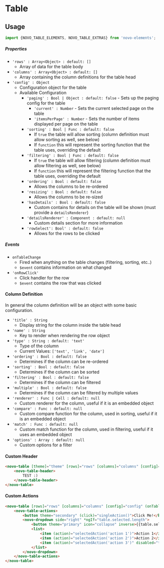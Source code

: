 # Table

## Usage
```javascript
import {NOVO_TABLE_ELEMENTS, NOVO_TABLE_EXTRAS} from 'novo-elements';
```

##### Properties
- `'rows' : Array<Object> : default: []`
    * Array of data for the table body
- `'columns' : Array<Object> : default: []`
    * Array containing the column definitions for the table head
- `'config' : Object`
    * Configuration object for the table
    * Available Configuration
        * `'paging' : Bool | Object : default: false` - Sets up the paging config for the table
            * `'current' : Number` - Sets the current selected page on the table
            * `'itemsPerPage' : Number` - Sets the number of items displayed per page on the table
        * `'sorting' : Bool | Func : default: false`
            * If `true` the table will allow sorting (column definition must allow sorting as well, see below)
            * If `function` this will represent the sorting function that the table uses, overriding the default
        * `'filtering' : Bool | Func : default: false`
            * If `true` the table will allow filtering (column definition must allow filtering as well, see below)
            * If `function` this will represent the filtering function that the table uses, overriding the default
        * `'ordering' : Bool : default: false`
            * Allows the columns to be re-ordered
        * `'resizing' : Bool : default: false`
            * Allows the columns to be re-sized
        * `'hasDetails' : Bool : default: false`
            * Custom contains for details on the table will be shown (must provide a `detailsRenderer`)
        * `'detailsRenderer' : Component : default: null`
            * Custom details section for more information
        * `'rowSelect': Bool' : default: false`
            * Allows for the rows to be clicked

##### Events
- ``onTableChange``
    * Fired when anything on the table changes (filtering, sorting, etc..)
    * `$event` contains information on what changed
- `'onRowClick'`
    * Click handler for the row
    * `$event` contains the row that was clicked

#### Column Definition
In general the column definition will be an object with some basic configuration.

- `'title' : String`
    * Display string for the column inside the table head
- `'name' : String`
    * Key to render when rendering the row object
- `'type' : String : default: 'text'`
    * Type of the column
    * Current Values: `['text', 'link', 'date']`
- `'ordering' : Bool : default: false`
    * Determines if the column can be re-ordered
- `'sorting' : Bool : default: false`
    * Determines if the column can be sorted
- `'filtering' : Bool : default: false`
    * Determines if the column can be filtered
- `'multiple' : Bool : default: false`
    * Determines if the column can be filtered by multiple values
- `'renderer' : Func | Cell : default: null`
    * Custom renderer for the column, useful if it is an embedded object
- `'compare' : Func : default: null`
    * Custom compare function for the column, used in sorting, useful if it is an embedded object
- `'match' : Func : default: null`
    * Custom match function for the column, used in filtering, useful if it uses an embedded object
- `'options' : Array : default: null`
    * Custom options for a filter

#### Custom Header

```html
<novo-table [theme]="theme" [rows]="rows" [columns]="columns" [config]="config" (onTableChange)="onTableChange($event)">
    <novo-table-header>
        TEST :)
    </novo-table-header>
</novo-table>
```

#### Custom Actions

```html
<novo-table [rows]="rows" [columns]="columns" [config]="config" (onTableChange)="onTableChange($event)" #table>
    <novo-table-actions>
        <button theme="secondary" (click)="singleAction()">Click Me!</button>
        <novo-dropdown side="right" *ngIf="table.selected.length">
            <button theme="primary" icon="collapse" inverse>{{table.selected.length}} Selected</button>
            <list>
                <item (action)="selectedAction('action 1')">Action 1</item>
                <item (action)="selectedAction('action 2')">Action 2</item>
                <item (action)="selectedAction('action 3')" disabled="true">Action 3</item>
            </list>
        </novo-dropdown>
    </novo-table-actions>
</novo-table>
```
